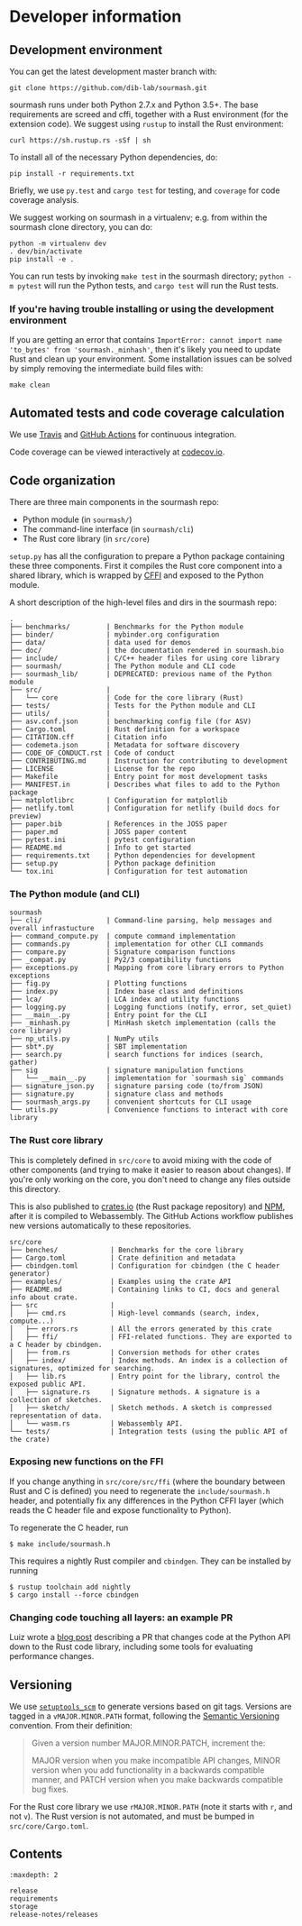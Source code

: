 # Developer information

## Development environment


You can get the latest development master branch with:
```
git clone https://github.com/dib-lab/sourmash.git
```
sourmash runs under both Python 2.7.x and Python 3.5+.  The base
requirements are screed and cffi, together with a Rust environment (for the
extension code). We suggest using `rustup` to install the Rust environment:

    curl https://sh.rustup.rs -sSf | sh

To install all of the necessary Python dependencies, do:
```
pip install -r requirements.txt
```
Briefly, we use `py.test` and `cargo test` for testing, and `coverage` for code
coverage analysis.

We suggest working on sourmash in a virtualenv; e.g. from within the
sourmash clone directory, you can do:
```
python -m virtualenv dev
. dev/bin/activate
pip install -e .
```

You can run tests by invoking `make test` in the sourmash directory;
`python -m pytest` will run the Python tests, and `cargo test` will
run the Rust tests.

### If you're having trouble installing or using the development environment

If you are getting an error that contains `ImportError: cannot import name 'to_bytes' from 'sourmash._minhash'`, then it's likely you need to update Rust and clean up your environment. Some installation issues can be solved by simply removing the intermediate build files with: 

```
make clean
```


## Automated tests and code coverage calculation

We use [Travis][0] and [GitHub Actions][2] for continuous integration.

Code coverage can be viewed interactively at [codecov.io][1].

[0]: https://travis-ci.com/dib-lab/sourmash
[1]: https://codecov.io/gh/dib-lab/sourmash/
[2]: https://github.com/dib-lab/sourmash/actions

## Code organization

There are three main components in the sourmash repo:
- Python module (in `sourmash/`)
- The command-line interface (in `sourmash/cli`)
- The Rust core library  (in `src/core`)

`setup.py` has all the configuration to prepare a Python package containing these three components.
First it compiles the Rust core component into a shared library,
which is wrapped by [CFFI] and exposed to the Python module.

[CFFI]: https://cffi.readthedocs.io/

A short description of the high-level files and dirs in the sourmash repo:
```
.
├── benchmarks/         | Benchmarks for the Python module
├── binder/             | mybinder.org configuration
├── data/               | data used for demos
├── doc/                | the documentation rendered in sourmash.bio
├── include/            | C/C++ header files for using core library
├── sourmash/           | The Python module and CLI code
├── sourmash_lib/       | DEPRECATED: previous name of the Python module
├── src/                |
│   └── core            | Code for the core library (Rust)
├── tests/              | Tests for the Python module and CLI
├── utils/              |
├── asv.conf.json       | benchmarking config file (for ASV)
├── Cargo.toml          | Rust definition for a workspace
├── CITATION.cff        | Citation info
├── codemeta.json       | Metadata for software discovery
├── CODE_OF_CONDUCT.rst | Code of conduct
├── CONTRIBUTING.md     | Instruction for contributing to development
├── LICENSE             | License for the repo
├── Makefile            | Entry point for most development tasks
├── MANIFEST.in         | Describes what files to add to the Python package
├── matplotlibrc        | Configuration for matplotlib
├── netlify.toml        | Configuration for netlify (build docs for preview)
├── paper.bib           | References in the JOSS paper
├── paper.md            | JOSS paper content
├── pytest.ini          | pytest configuration
├── README.md           | Info to get started
├── requirements.txt    | Python dependencies for development
├── setup.py            | Python package definition
└── tox.ini             | Configuration for test automation
```

### The Python module (and CLI)

```
sourmash
├── cli/                | Command-line parsing, help messages and overall infrastucture
├── command_compute.py  | compute command implementation
├── commands.py         | implementation for other CLI commands
├── compare.py          | Signature comparison functions
├── _compat.py          | Py2/3 compatibility functions
├── exceptions.py       | Mapping from core library errors to Python exceptions
├── fig.py              | Plotting functions
├── index.py            | Index base class and definitions
├── lca/                | LCA index and utility functions
├── logging.py          | Logging functions (notify, error, set_quiet)
├── __main__.py         | Entry point for the CLI
├── _minhash.py         | MinHash sketch implementation (calls the core library)
├── np_utils.py         | NumPy utils
├── sbt*.py             | SBT implementation
├── search.py           | search functions for indices (search, gather)
├── sig                 | signature manipulation functions
│   └── __main__.py     | implementation for `sourmash sig` commands
├── signature_json.py   | signature parsing code (to/from JSON)
├── signature.py        | signature class and methods
├── sourmash_args.py    | convenient shortcuts for CLI usage
└── utils.py            | Convenience functions to interact with core library
```

### The Rust core library

This is completely defined in `src/core` to avoid mixing with the code of other components
(and trying to make it easier to reason about changes).
If you're only working on the core,
you don't need to change any files outside this directory.

This is also published to [crates.io] (the Rust package repository) and [NPM],
after it is compiled to Webassembly.
The GitHub Actions workflow publishes new versions automatically to these
repositories.

[crates.io]: https://crates.io/crates/sourmash
[NPM]: https://www.npmjs.com/package/sourmash

```
src/core
├── benches/             | Benchmarks for the core library
├── Cargo.toml           | Crate definition and metadata
├── cbindgen.toml        | Configuration for cbindgen (the C header generator)
├── examples/            | Examples using the crate API
├── README.md            | Containing links to CI, docs and general info about crate.
├── src                  |
│   ├── cmd.rs           | High-level commands (search, index, compute...)
│   ├── errors.rs        | All the errors generated by this crate
│   ├── ffi/             | FFI-related functions. They are exported to a C header by cbindgen.
│   ├── from.rs          | Conversion methods for other crates
│   ├── index/           | Index methods. An index is a collection of signatures, optimized for searching.
│   ├── lib.rs           | Entry point for the library, control the exposed public API.
│   ├── signature.rs     | Signature methods. A signature is a collection of sketches.
│   ├── sketch/          | Sketch methods. A sketch is compressed representation of data.
│   └── wasm.rs          | Webassembly API.
└── tests/               | Integration tests (using the public API of the crate)
```

### Exposing new functions on the FFI

If you change anything in `src/core/src/ffi` (where the boundary between Rust
and C is defined) you need to regenerate the `include/sourmash.h` header,
and potentially fix any differences in the Python CFFI layer (which reads the C
header file and expose functionality to Python).

To regenerate the C header, run
```
$ make include/sourmash.h
```
This requires a nightly Rust compiler and `cbindgen`.
They can be installed by running
```
$ rustup toolchain add nightly
$ cargo install --force cbindgen
```

### Changing code touching all layers: an example PR

Luiz wrote a [blog post] describing a PR that changes code at the Python API down to the Rust code library,
including some tools for evaluating performance changes.

[blog post]: https://blog.luizirber.org/2020/01/10/sourmash-pr/

## Versioning

We use [`setuptools_scm`] to generate versions based on git tags.
Versions are tagged in a `vMAJOR.MINOR.PATH` format,
following the [Semantic Versioning] convention.
From their definition:

> Given a version number MAJOR.MINOR.PATCH, increment the:
>
> MAJOR version when you make incompatible API changes,
> MINOR version when you add functionality in a backwards compatible manner, and
> PATCH version when you make backwards compatible bug fixes.

[`setuptools_scm`]: https://github.com/pypa/setuptools_scm
[Semantic Versioning]: https://semver.org/

For the Rust core library we use `rMAJOR.MINOR.PATH`
(note it starts with `r`, and not `v`).
The Rust version is not automated,
and must be bumped in `src/core/Cargo.toml`.

## Contents

```{toctree}
:maxdepth: 2

release
requirements
storage
release-notes/releases
```
